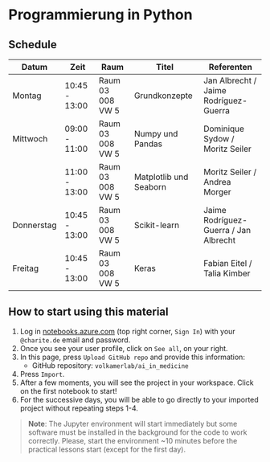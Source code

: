 # Programmierung in Python

## Schedule

| Datum      | Zeit          | Raum              | Titel                  | Referenten                             |
|------------|---------------|-------------------|------------------------|----------------------------------------|
| Montag     | 10:45 - 13:00 | Raum 03 008 VW 5  | Grundkonzepte          | Jan Albrecht / Jaime Rodríguez-Guerra  |
| Mittwoch   | 09:00 - 11:00 | Raum 03 008 VW 5  | Numpy und Pandas       | Dominique Sydow / Moritz Seiler        |
|            | 11:00 - 13:00 | Raum 03 008 VW 5  | Matplotlib und Seaborn | Moritz Seiler / Andrea Morger          |
| Donnerstag | 10:45 - 13:00 | Raum 03 008 VW 5  | Scikit-learn           | Jaime Rodríguez-Guerra / Jan Albrecht  |
| Freitag    | 10:45 - 13:00 | Raum 03 008 VW 5  | Keras                  | Fabian Eitel / Talia Kimber            |

## How to start using this material

1. Log in [notebooks.azure.com](https://notebooks.azure.com/) (top right corner, `Sign In`) with your `@charite.de` email and password.
2. Once you see your user profile, click on `See all`, on your right.
3. In this page, press `Upload GitHub repo` and provide this information:
    * GitHub repository: `volkamerlab/ai_in_medicine`
4. Press `Import`.
5. After a few moments, you will see the project in your workspace. Click on the first notebook to start!
6. For the successive days, you will be able to go directly to your imported project without repeating steps 1-4.

> __Note__: The Jupyter environment will start immediately but some software must be installed in the background for the code to work correctly. Please, start the environment ~10 minutes before the practical lessons start (except for the first day).
